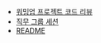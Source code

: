 - [워밍업 프로젝트 코드 리뷰](../4.Archive/Softeer3rd/워밍업%20프로젝트%20코드%20리뷰.md)
- [직무 그룹 세션](../4.Archive/Softeer3rd/직무%20그룹%20세션.md)
- [README](../4.Archive/Softeer3rd/softeer-fe-project/README.md)